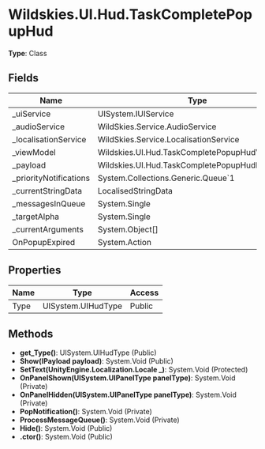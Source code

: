 ﻿# Wildskies.UI.Hud.TaskCompletePopupHud

**Type**: Class

## Fields

| Name | Type | Access |
|------|------|--------|
| _uiService | UISystem.IUIService | Private |
| _audioService | WildSkies.Service.AudioService | Private |
| _localisationService | WildSkies.Service.LocalisationService | Private |
| _viewModel | Wildskies.UI.Hud.TaskCompletePopupHudViewModel | Private |
| _payload | Wildskies.UI.Hud.TaskCompletePopupHudPayload | Private |
| _priorityNotifications | System.Collections.Generic.Queue`1<LocalisedStringData> | Private |
| _currentStringData | LocalisedStringData | Private |
| _messagesInQueue | System.Single | Private |
| _targetAlpha | System.Single | Private |
| _currentArguments | System.Object[] | Private |
| OnPopupExpired | System.Action | Private |

## Properties

| Name | Type | Access |
|------|------|--------|
| Type | UISystem.UIHudType | Public |

## Methods

- **get_Type()**: UISystem.UIHudType (Public)
- **Show(IPayload payload)**: System.Void (Public)
- **SetText(UnityEngine.Localization.Locale _)**: System.Void (Protected)
- **OnPanelShown(UISystem.UIPanelType panelType)**: System.Void (Private)
- **OnPanelHidden(UISystem.UIPanelType panelType)**: System.Void (Private)
- **PopNotification()**: System.Void (Private)
- **ProcessMessageQueue()**: System.Void (Private)
- **Hide()**: System.Void (Public)
- **.ctor()**: System.Void (Public)

